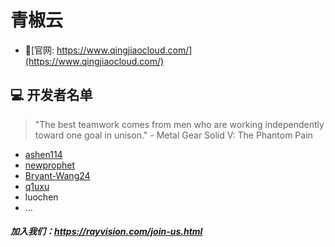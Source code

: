 # 青椒云

- 🎪[官网: https://www.qingjiaocloud.com/](https://www.qingjiaocloud.com/)

## 💻 开发者名单

> "The best teamwork comes from men who are working independently toward one goal in unison." - Metal Gear Solid V: The Phantom Pain

- [ashen114](https://github.com/ashen114)
- [newprophet](https://github.com/newprophet)
- [Bryant-Wang24](https://github.com/Bryant-Wang24)
- [q1uxu](https://github.com/q1uxu)
- luochen
- ...

##### 加入我们：https://rayvision.com/join-us.html #####
